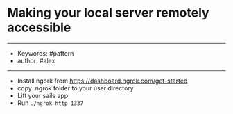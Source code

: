# Making your local server remotely accessible
---
- Keywords: #pattern
- author: #alex
---
 
- Install ngork from https://dashboard.ngrok.com/get-started  
- copy .ngrok folder to your user directory  
- Lift your sails app  
- Run `./ngrok http 1337`  
